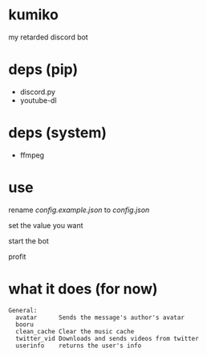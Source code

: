 # kumiko
my retarded discord bot


# deps (pip)

- discord.py
- youtube-dl

# deps (system)
- ffmpeg


# use

rename *config.example.json* to *config.json*

set the value you want

start the bot

profit


# what it does (for now)
```
General:
  avatar      Sends the message's author's avatar
  booru       
  clean_cache Clear the music cache
  twitter_vid Downloads and sends videos from twitter
  userinfo    returns the user's info
 ```
